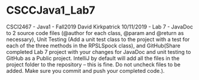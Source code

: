 # CSCCJava1_Lab7
CSCI2467 - Java1 - Fall2019 David Kirkpatrick 10/11/2019 - Lab 7 - JavaDoc to 2 source code files (@author for each class, @param and @return as necessary), Unit Testing (Add a unit test class to the project with a test for each of the three methods in the RPSLSpock class), and GitHub(Share completed Lab 7 project with your changes for JavaDoc and unit testing to GitHub as a Public project. IntelliJ by default will add all the files in the project folder to the repository – this is fine. Do not uncheck files to be added. Make sure you commit and push your completed code.).
